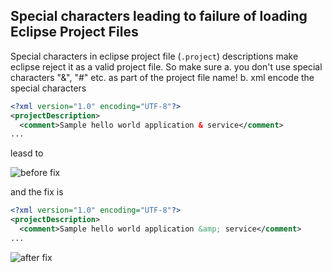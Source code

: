 ## Special characters leading to failure of loading Eclipse Project Files

Special characters in eclipse project file (`.project`) descriptions make eclipse reject it as a valid project file.
So make sure
a. you don't use special characters "&", "#" etc. as part of the project file name!
b. xml encode the special characters

```xml
<?xml version="1.0" encoding="UTF-8"?>
<projectDescription>
  <comment>Sample hello world application & service</comment>
...
```
leasd to

![before fix](https://github.com/sundarsrd/Learnings/blob/master/assets/images/2016.06.24.Eclipse.project.import.error.png)

and the fix is
```xml
<?xml version="1.0" encoding="UTF-8"?>
<projectDescription>
  <comment>Sample hello world application &amp; service</comment>
...
```

![after fix](https://github.com/sundarsrd/Learnings/blob/master/assets/images/2016.06.24.Eclipse.project.import.error.resolved.png)
